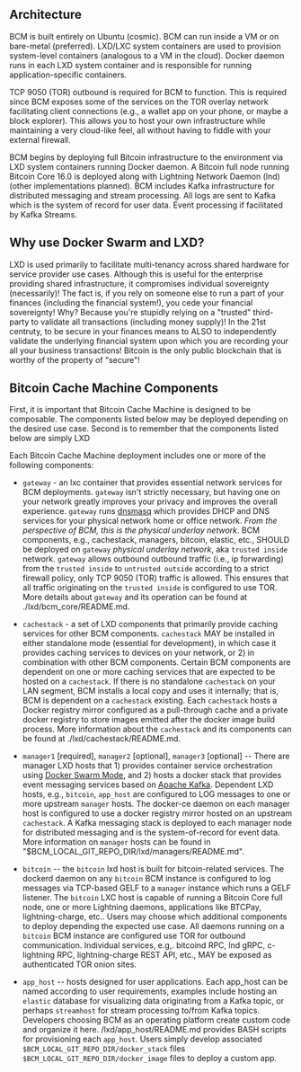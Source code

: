 ## Architecture

BCM is built entirely on Ubuntu (cosmic). BCM can run inside a VM or on bare-metal (preferred).  LXD/LXC system containers are used to provision system-level containers (analogous to a VM in the cloud). Docker daemon runs in each LXD system container and is responsible for running application-specific containers.

TCP 9050 (TOR) outbound is required for BCM to function. This is required since BCM exposes some of the services on the TOR overlay network facilitating client connections (e.g., a wallet app on your phone, or maybe a block explorer). This allows you to host your own infrastructure while maintaining a very cloud-like feel, all without having to fiddle with your external firewall.

BCM begins by deploying full Bitcoin infrastructure to the environment via LXD system containers running Docker daemon. A Bitcoin full node running Bitcoin Core 16.0 is deployed along with Lightning Network Daemon (lnd) (other implementations planned). BCM includes Kafka infrastructure for distributed messaging and stream processing. All logs are sent to Kafka which is the system of record for user data. Event processing if facilitated by Kafka Streams.

## Why use Docker Swarm and LXD?

LXD is used primarily to facilitate multi-tenancy across shared hardware for service provider use cases. Although this is useful for the enterprise providing shared infrastructure, it compromises individual sovereignty (necessarily)! The fact is, if you rely on someone else to run a part of your finances (including the financial system!), you cede your financial sovereignty! Why? Because you're stupidly relying on a "trusted" third-party to validate all transactions (including money supply)! In the 21st centruty, to be secure in your finances means to ALSO to independently validate the underlying financial system upon which you are recording your all your business transactions!  Bitcoin is the only public blockchain that is worthy of the property of "secure"!

## Bitcoin Cache Machine Components

First, it is important that Bitcoin Cache Machine is designed to be composable. The components listed below may be deployed depending on the desired use case. Second is to remember that the components listed below are simply LXD

Each Bitcoin Cache Machine deployment includes one or more of the following components:

* `gateway` - an lxc container that provides essential network services for BCM deployments. `gateway` isn't strictly necessary, but having one on your network greatly improves your privacy and improves the overall experience. `gateway` runs [dnsmasq](http://www.thekelleys.org.uk/dnsmasq/doc.html) which provides DHCP and DNS services for your physical network home or office network. *From the perspective of BCM, this is the physical underlay network*. BCM components, e.g., cachestack, managers, bitcoin, elastic, etc., SHOULD be deployed on `gateway` *physical underlay network*, aka `trusted inside` network. `gateway` allows outbound outbound traffic (i.e., ip forwarding) from the `trusted inside` to `untrusted outside` according to a strict firewall policy, only TCP 9050 (TOR) traffic is allowed. This ensures that all traffic originating on the `trusted inside` is configured to use TOR. More details about `gateway` and its operation can be found at ./lxd/bcm_core/README.md.

* `cachestack` - a set of LXD components that primarily provide caching services for other BCM components. `cachestack` MAY be installed in either standalone mode  (essential for development), in which case it provides caching services to devices on your network, or 2) in combination with other BCM components. Certain BCM components are dependent on one or more caching services that are expected to be hosted on a `cachestack`. If there is no standalone `cachestack` on your LAN segment, BCM installs a local copy and uses it internally; that is, BCM is dependent on a `cachestack` existing. Each `cachestack` hosts a Docker registry mirror configured as a pull-through cache and a private docker registry to store images emitted after the docker image build process.  More information about the `cachestack` and its components can be found at ./lxd/cachestack/README.md.

* `manager1` [required], `manager2` [optional], `manager3` [optional] -- There are manager LXD hosts that 1) provides container service orchestration using [Docker Swarm Mode](https://docs.docker.com/engine/swarm/), and 2) hosts a docker stack that provides event messaging services based on [Apache Kafka](https://kafka.apache.org/). Dependent LXD hosts, e.g., `bitcoin`, `app_host` are configured to LOG messages to one or more upstream `manager` hosts. The docker-ce daemon on each manager host is configured to use a docker registry mirror hosted on an upstream `cachestack`. A Kafka messaging stack is deployed to each manager node for distributed messaging and is the system-of-record for event data. More information on `manager` hosts can be found in "$BCM_LOCAL_GIT_REPO_DIR/lxd/managers/README.md".

* `bitcoin` -- the `bitcoin` lxd host is built for bitcoin-related services. The dockerd daemon on any `bitcoin` BCM instance is configured to log messages via TCP-based GELF to a `manager` instance which runs a GELF listener. The `bitcoin` LXC host is capable of running a Bitcoin Core full node, one or more Lightning daemons, applications like BTCPay, lightning-charge, etc.. Users may choose which additional components to deploy depending the expected use case. All daemons running on a `bitcoin` BCM instance are configured use TOR for outbound communication. Individual services, e.g,. bitcoind RPC, lnd gRPC, c-lightning RPC, lightning-charge REST API, etc., MAY be exposed as authenticated TOR onion sites.

* `app_host` -- hosts designed for user applications. Each app_host can be named according to user requirements, examples include hosting an `elastic` database for visualizing data originating from a Kafka topic, or perhaps `streamhost` for stream processing to/from Kafka topics. Developers choosing BCM as an operating platform create custom code and organize it here. /lxd/app_host/README.md provides BASH scripts for provisioning each `app_host`. Users simply develop associated `$BCM_LOCAL_GIT_REPO_DIR/docker_stack` files `$BCM_LOCAL_GIT_REPO_DIR/docker_image` files to deploy a custom app.
